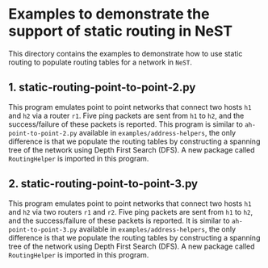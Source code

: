# Examples to demonstrate the support of static routing in NeST

This directory contains the examples to demonstrate how to use static routing
to populate routing tables for a network in `NeST`.

## 1. static-routing-point-to-point-2.py
This program emulates point to point networks that connect two hosts `h1`
and `h2` via a router `r1`. Five ping packets are sent from `h1` to `h2`,
and the success/failure of these packets is reported. This program is
similar to `ah-point-to-point-2.py` available in `examples/address-helpers`,
the only difference is that we populate the routing tables by constructing a
spanning tree of the network using Depth First Search (DFS). A new package
called `RoutingHelper` is imported in this program.

<!-- The below snippet will render example code in docs website -->
<!-- #DOCS_INCLUDE: static-routing-point-to-point-2.py -->

## 2. static-routing-point-to-point-3.py
This program emulates point to point networks that connect two hosts `h1` and
`h2` via two routers `r1` and `r2`. Five ping packets are sent from `h1` to
`h2`, and the success/failure of these packets is reported. It is similar to
`ah-point-to-point-3.py` available in `examples/address-helpers`, the only
difference is that we populate the routing tables by constructing a spanning
tree of the network using Depth First Search (DFS). A new package called
`RoutingHelper` is imported in this program.

<!-- The below snippet will render example code in docs website -->
<!-- #DOCS_INCLUDE: static-routing-point-to-point-3.py -->
